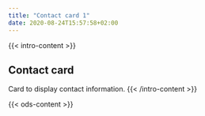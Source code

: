 ```yaml
---
title: "Contact card 1"
date: 2020-08-24T15:57:58+02:00
---
```


{{< intro-content >}}
## Contact card

Card to display contact information.
{{< /intro-content >}}

{{< ods-content >}}